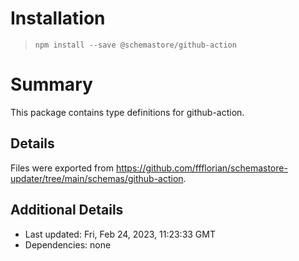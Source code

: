 # Installation
> `npm install --save @schemastore/github-action`

# Summary
This package contains type definitions for github-action.

## Details
Files were exported from https://github.com/ffflorian/schemastore-updater/tree/main/schemas/github-action.

## Additional Details
* Last updated: Fri, Feb 24, 2023, 11:23:33 GMT
* Dependencies: none
